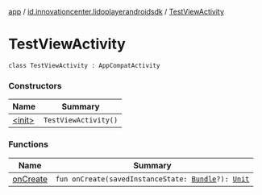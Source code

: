 [app](../../index.md) / [id.innovationcenter.lidoplayerandroidsdk](../index.md) / [TestViewActivity](./index.md)

# TestViewActivity

`class TestViewActivity : AppCompatActivity`

### Constructors

| Name | Summary |
|---|---|
| [&lt;init&gt;](-init-.md) | `TestViewActivity()` |

### Functions

| Name | Summary |
|---|---|
| [onCreate](on-create.md) | `fun onCreate(savedInstanceState: `[`Bundle`](https://developer.android.com/reference/android/os/Bundle.html)`?): `[`Unit`](https://kotlinlang.org/api/latest/jvm/stdlib/kotlin/-unit/index.html) |
